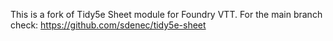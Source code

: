 This is a fork of Tidy5e Sheet module for Foundry VTT. For the main branch check: https://github.com/sdenec/tidy5e-sheet